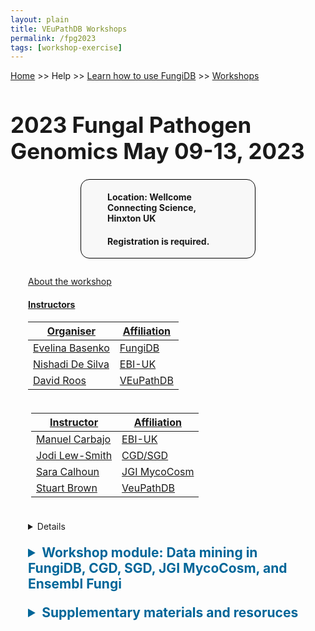 ```yaml
---
layout: plain
title: VEuPathDB Workshops
permalink: /fpg2023
tags: [workshop-exercise]
---
```

<style>
  h1 {
    font-size: 2.5em;
  }
  div.contents {
    margin-left: 1em;
    margin-bottom: 3em;
  }
  
  div.workshop {
    margin: 2em 1em;
  }

details summary, details ul {
  margin-top: 1em;
}
details summary {
  font-size: 150%;
  color: #069;
}
details p, details table {
  margin-left: 2em;
}
details table {
  margin-right: 6em;
}

table {
  margin-top: 1em;
  border-collapse: collapse;
}
/*
table, th, td {
  border: 1px solid black;
  padding: 0.5em;
}
*/
tr.break td {
  background-color: #DCDCDC;
}

table.hor-minimalist-a {
  text-align: left;
}
table.hor-minimalist-a th {
  font-size: 110%;
  font-weight: 400;
  color: #039;
  border-top: 0;
  border-bottom: 2px solid #6678b1;
  padding: 0.5em;
  text-align: left;
}
table.hor-minimalist-a tr {
  border-bottom: 1px solid #ddd;
}
table.hor-minimalist-a tr:hover td {
  color: #039; 
}
table.hor-minimalist-a tr.other td {
  background-color: #fafafa;         
}
table.hor-minimalist-a tbody {
  display: table-row-group;
  vertical-align: middle;
  border-color: inherit;
}
table.hor-minimalist-a td {
  color: #669; 
  padding: 0.5em 0.5em 0.5em;
  vertical-align: middle;
}
table.hor-minimalist-a tfoot {
  font-size: 90%;
}
table.hor-minimalist-a tfoot tr {
  border:0;
}
th.time {
  width: 20%;
}
th.event {
  width: 40%;
}
th.author {
  width: 20%;
}
th.recording {
  width: 20%;
}
div.centered-title {
    border: 1px solid black;
    border-radius: 1em;
    text-align: left;
    margin-left: 8em;
    margin-right: 8em;
    background: #F8F8F8;
    padding-left: 3em;
    padding-right: 3em;
}
div.instructor-table {
       text-align : left;
       padding-left: 5px;
       padding-right: 5px;
       padding-top: 5px;
       padding-bottom: 5px;
}
</style>

<p><a href="/">Home</a> >> Help >> 
   <a href="/a/app/static-content/landing.html">Learn how to use FungiDB</a> >> 
   <a href="/a/app/static-content/workshops.html">Workshops</a></p>

<h1>2023 Fungal Pathogen Genomics May 09-13, 2023</h1>
    
<div class="static-content">


  <div class="centered-title">        
     <p><h4>Location: Wellcome Connecting Science, Hinxton UK</h4></p>           
    <p><h4><b>Registration is required. </b> </h4></p>   
  </div>

  <div class="contents">

  <div class="anchor"><a name="fpg2023"></a></div>
  <div class="workshop">
  
  <p><a href="https://coursesandconferences.wellcomeconnectingscience.org/event/fungal-pathogen-genomics-20230509/">About the workshop</p>
  <h4>Instructors</h4>
  
  <div class="organiser-table">
  <table>
      <thead>
        <tr>
          <th>Organiser</th>
          <th>Affiliation</th>
        </tr>
      </thead>
      <tbody>
        <tr>
          <td>Evelina Basenko</td>
          <td>FungiDB</td>
        </tr>  
        <tr>
          <td>Nishadi De Silva</td>
          <td>EBI-UK</td>
        </tr>  
        <tr>
          <td>David Roos</td>
          <td>VEuPathDB</td>
        </tr>    
        </tbody>
    </table>
    </div>

  <div class="instructor-table">
    <table>
      <thead>
        <tr>
          <th>Instructor</th>
          <th>Affiliation</th>
        </tr>
      </thead>
      <tbody>
        <tr>
          <td>Manuel Carbajo</td>
          <td>EBI-UK</td>
        </tr>  
        <tr>
          <td>Jodi Lew-Smith</td>
          <td>CGD/SGD</td>
        </tr>  
        <tr>
          <td>Sara Calhoun</td>
          <td>JGI MycoCosm</td>
        </tr>    
        <tr>
          <td>Stuart Brown</td>
          <td>VeuPathDB</td>
        </tr>
      </tbody>
    </table>
    </div>
  <br>
  
  <details closed>
      <summary><b>Pre-workshop module: Gene pages and Genome browsers</b></summary>
      <ul>
        <li><a href="{{'/documents/2023hinxtonfungal/1_SGD_mainpage_anatomy.pdf' | absolute_url}}">SGD main page anatomy</a></li>
        <li><a href="{{'/documents/2023hinxtonfungal/2_SGD_Gene_Pages.pdf' | absolute_url}}">SGD Gene pages</a></li>
        <li><a href="{{'/documents/2023hinxtonfungal/3_CGD_mainpage_anatomy.pdf' | absolute_url}}">CGD main page anatomy</a></li>
        <li><a href="{{'/documents/2023hinxtonfungal/4_CGD_Gene_Pages.pdf' | absolute_url}}">CGD Gene pages</a></li>
        <li><a href="{{'/documents/2023hinxtonfungal/4_SGD_CGD_Browsers_JBrowse.pdf' | absolute_url}}">SGD and CGD Genome browsers JBrowse</a></li>
        <li><a href="{{'/documents/2023hinxtonfungal/5_Anatomy_of_Ensembl_Fungi.pdf' | absolute_url}}">Anatomy of Ensembl Fungi</a></li>
        <li><a href="{{'/documents/2023hinxtonfungal/6_Ensembl_Fungi_Genepages_genome_browser_exercises.pdf' | absolute_url}}">Ensembl Fungi: Gene pages and genome browser</a></li>
        <li><a href="{{'/documents/2023hinxtonfungal/FungiDB_main_page.pdf' | absolute_url}}">FungiDB main page anatomy</a></li>
        <li><a href="{{'/documents/2023hinxtonfungal/FungiDB_Exploring_the_gene_record_pages.pdf' | absolute_url}}">FungiDB site search</a></li>
        <li><a href="{{'/documents/2023hinxtonfungal/FungiDB_Exploring_JBrowse.pdf' | absolute_url}}">FungiDB Navigating gene record pages</a></li>
        <li><a href="{{'/documents/2023hinxtonfungal/10_AnatomyOfMycoCosm_2023.pdf' | absolute_url}}">Anatomy of JGI MycoCosm</a></li>
     </ul>
     <p><a href="{{'/documents/2023hinxtonfungal/FPG2023_Introductory_module.pdf' | absolute_url}}">All pre-workshop module exercises</a></p>
    </details>
    <details closed>
      <summary><b>Workshop module: Data mining in FungiDB, CGD, SGD, JGI MycoCosm, and Ensembl Fungi</b></summary>
      <ul>  
        <li>Database Queries
           <ul>
            <li><a href="{{'/documents/2023hinxtonfungal/1_FungiDB_Advanced_Search_Strategies.pdf' | absolute_url}}">FungiDB: Advanced search strategies</a></li>
            <li><a href="{{'/documents/2023hinxtonfungal/2_SGD_Search_Strategies_YeastMine.pdf' | absolute_url}}">SGD: Search strategies in YeastMine</a></li>
            <li><a href="{{'/documents/2023hinxtonfungal/3_Database search_BioMart.pdf' | absolute_url}}">Ensembl Fungi: Database search in BioMart</a></li>
            <li><a href="{{'/documents/2023hinxtonfungal/3_Database search_Molecular_interactions.pdf' | absolute_url}}">Ensembl Fungi: Molecular interactions</a></li>
           </ul>
        </li><br>
        <li>Database Queries: Transcriptomics and Proteomics
           <ul>
            <li><a href="{{'/documents/2023hinxtonfungal/1_RNAseq_data_trackhubs.pdf' | absolute_url}}">Ensembl Fungi: RNA-Seq data (trackhubs)</a></li>
            <li><a href="{{'/documents/2023hinxtonfungal/2_SGD_Expression_tools_SPELL.pdf' | absolute_url}}">SGD Expression tools: SPELL</a></li>
            <li><a href="{{'/documents/2023hinxtonfungal/3_FungiDB_Transcriptomics_Proteomics.pdf' | absolute_url}}">FungiDB: Transcriptomics and Proteomics</a></li>
            <li><a href="{{'/documents/2023hinxtonfungal/4_Assessing_gene_models_Apollo.pdf' | absolute_url}}">FungiDB: Assessing gene models in Apollo</a></li>
           </ul>
        </li><br>
        <li>Database Queries: SNPs and variants
           <ul>
            <li><a href="{{'/documents/2023hinxtonfungal/1_SGD_Variant_Viewer.pdf' | absolute_url}}">SGD: Variant Viewer</a></li>
            <li><a href="{{'/documents/2023hinxtonfungal/2_FungiDB_SNPs_CNVs.pdf' | absolute_url}}">FungiDB: SNPs and CNVs</a></li>
            <li><a href="{{'/documents/2023hinxtonfungal/3_Ensembl_Fungi_Variation_exercises.pdf' | absolute_url}}">Ensembl Fungi: Variation exercises</a></li>
           </ul>
        </li><br>
        <li>Database Queries: Comparative Genomics and Orthology, Evolutionary analysis and cross species inference
           <ul>
            <li><a href="{{'/documents/2023hinxtonfungal/1_Comparative genomics_WGA.pdf' | absolute_url}}">Ensembl Fungi: Comparative genomics (WGA)</a></li>
            <li><a href="{{'/documents/2023hinxtonfungal/2_MycoCosm_CAZymes.pdf' | absolute_url}}">JGI MycoCosm: CAZymes</a></li>
            <li><a href="{{'/documents/2023hinxtonfungal/3_MycoCosm_Synteny.pdf' | absolute_url}}">JGI MycoCosm: synteny</a></li>
            <li><a href="{{'/documents/2023hinxtonfungal/4_Exploring_protein_domains_clusters_in_Ensembl_and_MycoCosm.pdf' | absolute_url}}">Mining data across Ensembl Fungi and JGI MycoCosm</a></li>
            <li><a href="{{'/documents/2023hinxtonfungal/5_SGD_CGD_predicting_fungal_biology.pdf' | absolute_url}}">Predicting fungal biology with SGD/CGD</a></li>
            <li><a href="{{'/documents/2023hinxtonfungal/6_Ensembl_Evolutionary_Analysis.pdf' | absolute_url}}">Ensembl FUngi:Evolutionary Analysis</a></li>
            <li><a href="{{'/documents/2023hinxtonfungal/7_FungiDB_MycoCosm_Ensembl_JBrowse_synteny_SC_LM_revised.pdf' | absolute_url}}">Comparative genomics: FungiDB, MycoCosm, Ensembl Fungi</a></li>
            <li><a href="{{'/documents/2023hinxtonfungal/8_FungiDB_Orthology_Phyletic_Patterns.pdf' | absolute_url}}">FungiDB: Orthology and Phyletic Patterns</a></li>
           </ul>
        </li><br>
        <li>Mapping RNA-Seq and SNP Data in Galaxy, Part 1
           <ul>
           <li><a href="{{'/documents/2023hinxtonfungal/NGS_lecture.pdf' | absolute_url}}">Introduction to Next Generation Sequencing</a></li>
            <li><a href="{{'/documents/2023hinxtonfungal/RNA_Seq_Part1.pdf' | absolute_url}}">FungiDB: RNA-Seq mapping in Galaxy, Part1</a></li>
            <li><a href="{{'/documents/2023hinxtonfungal/SNP_Mapping_1.pdf' | absolute_url}}">FungiDB: SNP mapping in Galaxy, Part1</a></li>
           </ul>
        </li><br>
        <li>Database Queries: Enrichment analysis
           <ul>
            <li><a href="{{'/documents/2023hinxtonfungal/1_SGD_GO_Slim_Mapper.pdf' | absolute_url}}">SGD: GO Slim Mapper</a></li>
            <li><a href="{{'/documents/2023hinxtonfungal/2_CGD_GO_Term_Finder.pdf' | absolute_url}}">CGD: GO Term Finder</a></li>
            <li><a href="{{'/documents/2023hinxtonfungal/3_FungiDB_GO Enrichment.pdf' | absolute_url}}">FungiDB: GO Enrichment</a></li>
           </ul>
        </li><br>
        <li>Mapping RNA-Seq and SNP Data in Galaxy, Part 2
           <ul>
            <li><a href="{{'/documents/2023hinxtonfungal/RNA_Seq_Galaxy_Part 2.pdf' | absolute_url}}">FUngiDB: RNA-Seq mapping in Galaxy, Part 2</a></li>
            <li><a href="{{'/documents/2023hinxtonfungal/SNP_Mapping_2.pdf' | absolute_url}}">FungiDB: SNP Mapping in Galaxy, Part 2</a></li>
           </ul>
        </li><br>
        <li>Database Queries: Functional analysis: Pathways and metabolites
           <ul>
            <li><a href="{{'/documents/2023hinxtonfungal/1_MycoCosm_KEGG_Browser.pdf.pdf' | absolute_url}}">MycoCosm: KEGG Browser</a></li>
            <li><a href="{{'/documents/2023hinxtonfungal/2_MycoCosm_SecondaryMetabolismClusters.pdf' | absolute_url}}">MycoCosm: Secondary Metabolism Clusters Browser</a></li>
            <li><a href="{{'/documents/2023hinxtonfungal/3_FungiDB_MycoCosm_Secondary metabolites.pdf' | absolute_url}}">FungiDB and MycoCosm: Secondary metabolites</a></li>
          </ul>
        </li><br>
      </ul>
    </details>

<details closed>
      <summary><b>Supplementary materials and resoruces</b></summary>
      <ul>
        <li><a href="{{'/documents/2021hinxtonfungal/JGI_ManualCuration_2023.pdf' | absolute_url}}">JGI manual curation</a></li>
        <li><a href="{{'/documents/2021hinxtonfungal/VEuPathDB_ Apollo_functional_annotation_26_10_2021.pdf' | absolute_url}}">VEuPathDB/Apollo: functional annotation</a></li>
        <li><a href="{{'/documents/2021hinxtonfungal/VEuPathDB_Apollo_structural_annotation_13_02_2023.pdf' | absolute_url}}">VEuPathDB/Apollo: structural annotation</a></li>
     </ul>
     <p><a href="{{'/documents/2023hinxtonfungal/FPG2023_Manual.pdf' | absolute_url}}">All FPG2023 workshop module exercises</a></p>
     <p><a href="https://github.com/WCSCourses/fungpathgeno">Wellcome Connecting Science GitHub repository with all materials</a><br></p>

    </details>
    <br> 

  </div>
</div>  <!-- class workshop -->

</div>  <!-- class contents -->
</div>  <!-- class static-content -->
 

